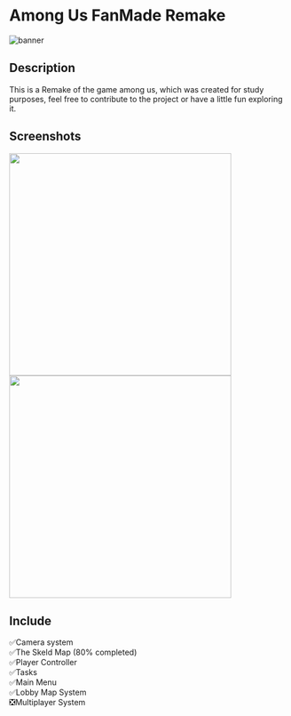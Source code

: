 # Among Us FanMade Remake

![banner](https://cdn.discordapp.com/attachments/764285531793915954/804561070240956446/banner.png)

## Description ##

This is a Remake of the game among us, which was created for study purposes, feel free to contribute to the project or have a little fun exploring it.

## Screenshots ##

<img src="https://cdn.discordapp.com/attachments/764285531793915954/804546144155074591/unknown.png" width="400"> <img src="https://cdn.discordapp.com/attachments/764285531793915954/804564107973885982/unknown.png" width="400">

## Include ##

✅Camera system <br />
✅The Skeld Map (80% completed) <br />
✅Player Controller <br />
✅Tasks <br />
✅Main Menu <br />
✅Lobby Map System <br />
❎Multiplayer System <br />



